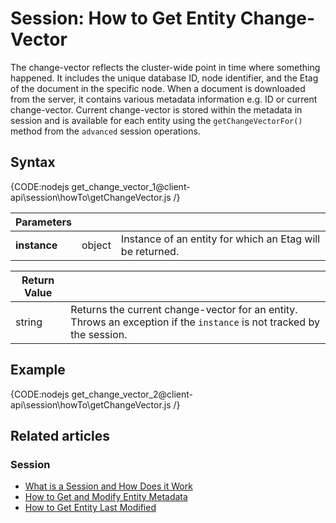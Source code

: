 # Session: How to Get Entity Change-Vector

The change-vector reflects the cluster-wide point in time where something happened. It includes the unique database ID, node identifier, and the Etag of the document in the specific node.
When a document is downloaded from the server, it contains various metadata information e.g. ID or current change-vector. Current change-vector is stored within the metadata in session and is available for each entity using the `getChangeVectorFor()` method from the `advanced` session operations.

## Syntax

{CODE:nodejs get_change_vector_1@client-api\session\howTo\getChangeVector.js /}

| Parameters | | |
| ------------- | ------------- | ----- |
| **instance** | object | Instance of an entity for which an Etag will be returned. |

| Return Value | |
| ------------- | ----- |
| string | Returns the current change-vector for an entity. Throws an exception if the `instance` is not tracked by the session. |

## Example

{CODE:nodejs get_change_vector_2@client-api\session\howTo\getChangeVector.js /}

## Related articles

### Session

- [What is a Session and How Does it Work](../../../client-api/session/what-is-a-session-and-how-does-it-work)
- [How to Get and Modify Entity Metadata](../../../client-api/session/how-to/get-and-modify-entity-metadata)
- [How to Get Entity Last Modified](../../../client-api/session/how-to/get-entity-last-modified)
